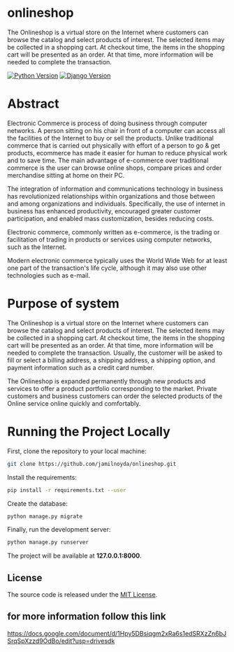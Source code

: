 # onlineshop

The Onlineshop is a virtual store on the Internet where customers can browse the catalog and select products of interest. The selected items may be collected in a shopping cart. At checkout time, the items in the shopping cart will be presented as an order. At that time, more information will be needed to complete the transaction.


[![Python Version](https://img.shields.io/badge/python-3.6-brightgreen.svg)](https://python.org)
[![Django Version](https://img.shields.io/badge/django-2.00-brightgreen.svg)](https://djangoproject.com)



# Abstract

Electronic Commerce is process of doing business through computer networks. A person sitting on his chair in front of a computer can access all the facilities of the Internet to buy or sell the products.
Unlike traditional commerce that is carried out physically with effort of a person to go & get products, ecommerce has made it easier for human to reduce physical work and to save time.
The main advantage of e-commerce over traditional commerce is the user can browse online shops, compare prices and order merchandise sitting at home on their PC. 

The integration of information and communications technology in business has revolutionized relationships within organizations and those between and among organizations and individuals. Specifically, the use of internet in business has enhanced productivity, encouraged greater customer participation, and enabled mass customization, besides reducing costs.

Electronic commerce, commonly written as e-commerce, is the trading or facilitation of
trading in products or services using computer networks, such as the Internet.

Modern electronic commerce typically uses the World Wide Web for at least one part of the
transaction's life cycle, although it may also use other technologies such as e-mail.

# Purpose of system 


The Onlineshop is a virtual store on the Internet where customers can browse the catalog and select products of interest. The selected items may be collected in a shopping cart. At checkout time, the items in the shopping cart will be presented as an order. At that time, more information will be needed to complete the transaction. Usually, the customer will be asked to fill or select a billing address, a shipping address, a shipping option, and payment information such as a credit card number.

The Onlineshop is expanded permanently through new products and services to offer a product portfolio corresponding to the market. Private customers and business customers can order the selected products of the Online service online quickly and comfortably.


# Running the Project Locally

First, clone the repository to your local machine:

```bash
git clone https://github.com/jamilnoyda/onlineshop.git
```


Install the requirements:

```bash
pip install -r requirements.txt --user
```

Create the database:

```bash
python manage.py migrate
```

Finally, run the development server:

```bash
python manage.py runserver
```

The project will be available at **127.0.0.1:8000**.


## License

The source code is released under the [MIT License](https://github.com/sibtc/django-multiple-user-types-example/blob/master/LICENSE).

## for more information follow this link

https://docs.google.com/document/d/1Hpy5DBsiqgm2xRa6s1edSRXzZn6bJSrqSpXzzd9OdBo/edit?usp=drivesdk

